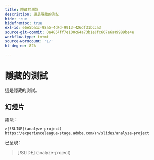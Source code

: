 ```yaml
---
title: 隱藏的測試
description: 這是隱藏的測試
hide: true
hidefromtoc: true
exl-id: e6e5ba1c-98a5-4d7d-9913-426df31bc7a3
source-git-commit: 0a4857ff7e100c64a73b1e0fc607e6a89989be4e
workflow-type: tm+mt
source-wordcount: '17'
ht-degree: 82%

---
```


# 隱藏的測試

這是隱藏的測試。

## 幻燈片

語法：

```
>[!SLIDE](analyze-project)
https://experienceleague-stage.adobe.com/en/slides/analyze-project
```

已呈現：

>[ !SLIDE] (analyze-project)
